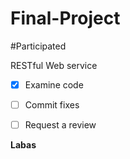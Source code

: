Final-Project
===
#Participated




RESTful Web service
- [x] Examine code
- [ ] Commit fixes
- [ ] Request a review


**Labas**
